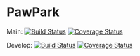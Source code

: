 # PawPark

Main: 
[![Build Status](https://app.travis-ci.com/gcivil-nyu-org/team4-wed-spring25.svg?token=TyrWCdBHeniGYnN7uWs7&branch=main)](https://app.travis-ci.com/gcivil-nyu-org/team4-wed-spring25) 
[![Coverage Status](https://coveralls.io/repos/github/gcivil-nyu-org/team4-wed-spring25/badge.svg?branch=main)](https://coveralls.io/github/gcivil-nyu-org/team4-wed-spring25?branch=main)

Develop: 
[![Build Status](https://app.travis-ci.com/gcivil-nyu-org/team4-wed-spring25.svg?token=TyrWCdBHeniGYnN7uWs7&branch=develop)](https://app.travis-ci.com/gcivil-nyu-org/team4-wed-spring25)
[![Coverage Status](https://coveralls.io/repos/github/gcivil-nyu-org/team4-wed-spring25/badge.svg?branch=develop&t=987654)](https://coveralls.io/github/gcivil-nyu-org/team4-wed-spring25?branch=develop)

<!-- nothing -->